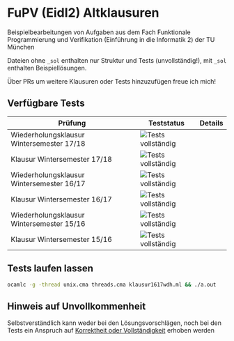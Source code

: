# FuPV (EidI2) Altklausuren

Beispielbearbeitungen von Aufgaben aus dem Fach Funktionale Programmierung und Verifikation (Einführung in die Informatik 2) der TU München

Dateien ohne `_sol` enthalten nur Struktur und Tests (unvollständig!), mit `_sol` enthalten Beispiellösungen.

Über PRs um weitere Klausuren oder Tests hinzuzufügen freue ich mich!

## Verfügbare Tests

| Prüfung                                   | Teststatus                                                                    | Details |
|-------------------------------------------|-------------------------------------------------------------------------------|---------|
| Wiederholungsklausur Wintersemester 17/18 | ![Tests vollständig](https://img.shields.io/badge/tests-complete-success.svg) |         |
| Klausur Wintersemester 17/18              | ![Tests vollständig](https://img.shields.io/badge/tests-complete-success.svg) |         |
| Wiederholungsklausur Wintersemester 16/17 | ![Tests vollständig](https://img.shields.io/badge/tests-complete-success.svg) |         |
| Klausur Wintersemester 16/17              | ![Tests vollständig](https://img.shields.io/badge/tests-complete-success.svg) |         |
| Wiederholungsklausur Wintersemester 15/16 | ![Tests vollständig](https://img.shields.io/badge/tests-complete-success.svg) |         |
| Klausur Wintersemester 15/16              | ![Tests vollständig](https://img.shields.io/badge/tests-complete-success.svg) |         |

## Tests laufen lassen

```bash 
ocamlc -g -thread unix.cma threads.cma klausur1617wdh.ml && ./a.out
```

## Hinweis auf Unvollkommenheit

Selbstverständlich kann weder bei den Lösungsvorschlägen, noch bei den Tests ein Anspruch auf [Korrektheit oder Vollständigkeit](https://de.wikipedia.org/wiki/G%C3%B6delscher_Unvollst%C3%A4ndigkeitssatz) erhoben werden 

